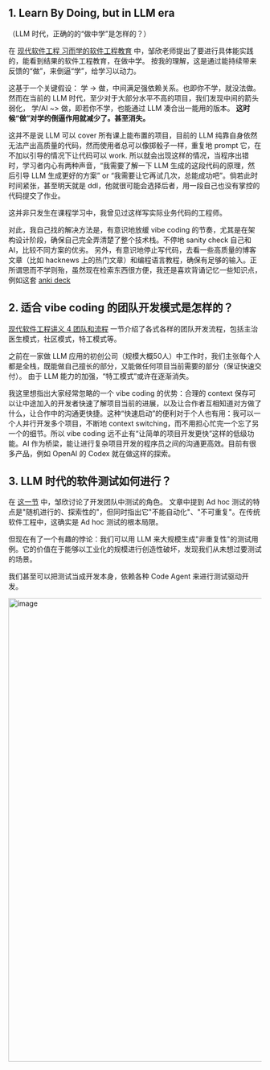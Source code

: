 
## 1. Learn By Doing, but in LLM era
（LLM 时代，正确的的“做中学”是怎样的？）

在 [现代软件工程 习而学的软件工程教育](https://www.cnblogs.com/xinz/archive/2012/01/08/2316717.html) 中，邹欣老师提出了要进行具体能实践的，能看到结果的软件工程教育，在做中学。
按我的理解，这是通过能持续带来反馈的“做”，来倒逼“学”，给学习以动力。

这基于一个关键假设：
学 -> 做，中间满足强依赖关系。也即你不学，就没法做。
然而在当前的 LLM 时代，至少对于大部分水平不高的项目，我们发现中间的箭头弱化，
学/AI ~> 做，即若你不学，也能通过 LLM 凑合出一能用的版本。
**这时候“做”对学的倒逼作用就减少了。甚至消失。**

这并不是说 LLM 可以 cover 所有课上能布置的项目，目前的 LLM 纯靠自身依然无法产出高质量的代码，然而使用者总可以像掷骰子一样，重复地 prompt 它，在不加以引导的情况下让代码可以 work.
所以就会出现这样的情况，当程序出错时，学习者内心有两种声音，“我需要了解一下 LLM 生成的这段代码的原理，然后引导 LLM 生成更好的方案” or “我需要让它再试几次，总能成功吧”。倘若此时时间紧张，甚至明天就是 ddl，他就很可能会选择后者，用一段自己也没有掌控的代码提交了作业。

这并非只发生在课程学习中，我曾见过这样写实际业务代码的工程师。

对此，我自己找的解决方法是，有意识地放缓 vibe coding 的节奏，尤其是在架构设计阶段，确保自己完全弄清楚了整个技术栈。不停地 sanity check 自己和 AI，比较不同方案的优劣。
另外，有意识地停止写代码，去看一些高质量的博客文章（比如 hacknews 上的热门文章）和编程语言教程，确保有足够的输入。正所谓思而不学则殆，虽然现在检索东西很方便，我还是喜欢背诵记忆一些知识点，例如这套 [anki deck ](https://ido777.github.io/system-design-primer-update/en/sd_anki_flashcards.html)

## 2. 适合 vibe coding 的团队开发模式是怎样的？

[现代软件工程讲义 4 团队和流程](https://www.cnblogs.com/xinz/archive/2011/10/07/2200511.html) 一节介绍了各式各样的团队开发流程，包括主治医生模式，社区模式，特工模式等。

之前在一家做 LLM 应用的初创公司（规模大概50人）中工作时，我们主张每个人都是全栈，既能做自己擅长的部分，又能做任何项目当前需要的部分（保证快速交付）。
由于 LLM 能力的加强，“特工模式”或许在逐渐消失。

我这里想指出大家经常忽略的一个 vibe coding 的优势：合理的 context 保存可以让中途加入的开发者快速了解项目当前的进展，以及让合作者互相知道对方做了什么，让合作中的沟通更快捷。这种“快速启动”的便利对于个人也有用：我可以一个人并行开发多个项目，不断地 context switching，而不用担心忙完一个忘了另一个的细节。所以 vibe coding 远不止有“让简单的项目开发更快”这样的低级功能。AI 作为桥梁，能让进行复杂项目开发的程序员之间的沟通更高效。目前有很多产品，例如 OpenAI 的 Codex 就在做这样的探索。

## 3. LLM 时代的软件测试如何进行？

在 [这一节](https://www.cnblogs.com/xinz/p/3857368.html) 中，邹欣讨论了开发团队中测试的角色。
文章中提到 Ad hoc 测试的特点是"随机进行的、探索性的"，但同时指出它"不能自动化"、"不可重复"。在传统软件工程中，这确实是 Ad hoc 测试的根本局限。

但现在有了一个有趣的悖论：我们可以用 LLM 来大规模生成"非重复性"的测试用例。它的价值在于能够以工业化的规模进行创造性破坏，发现我们从未想过要测试的场景。

我们甚至可以把测试当成开发本身，依赖各种 Code Agent 来进行测试驱动开发。

<img width="1748" height="922" alt="image" src="https://github.com/user-attachments/assets/e5e305a1-4d97-4c79-840b-cdb927a3329f" />
